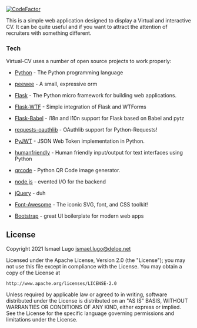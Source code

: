 
[![CodeFactor](https://www.codefactor.io/repository/github/deloe-net/virtual-cv/badge/master?s=8d3652d5e24f2972a78c6c2972bf63ea19834009)](https://www.codefactor.io/repository/github/deloe-net/virtual-cv/overview/master)

This is a simple web application designed to display a Virtual and interactive CV. It can be quite useful and if you want to attract the attention of recruiters with something different.

### Tech
Virtual-CV uses a number of open source projects to work properly:

- [Python] -  The Python programming language
- [peewee] - A small, expressive orm
- [Flask] - The Python micro framework for building web applications.
- [Flask-WTF] - Simple integration of Flask and WTForms
- [Flask-Babel] -  i18n and l10n support for Flask based on Babel and pytz
- [requests-oauthlib] - OAuthlib support for Python-Requests!
- [PyJWT] -  JSON Web Token implementation in Python.
- [humanfriendly] - Human friendly input/output for text interfaces using Python
- [qrcode] -  Python QR Code image generator.
- [node.js] - evented I/O for the backend
- [jQuery] - duh
- [Font-Awesome] -  The iconic SVG, font, and CSS toolkit!
- [Bootstrap] - great UI boilerplate for modern web apps

    [Python]: <https://github.com/python/cpython>
    [jQuery]: <http://jquery.com>
    [Font-Awesome]: <https://github.com/FortAwesome/Font-Awesome>
    [peewee]: <https://github.com/coleifer/peewee>
    [Flask]: <https://github.com/pallets/flask>
    [requests-oauthlib]: <https://github.com/requests/requests-oauthlib>
    [Flask-WTF]: <https://github.com/wtforms/flask-wtf>
    [Flask-Babel]: <https://github.com/python-babel/flask-babel>
    [PyJWT]: <https://github.com/jpadilla/pyjwt>
    [humanfriendly]: <https://github.com/xolox/python-humanfriendly>
    [qrcode]: <https://github.com/lincolnloop/python-qrcode>
    [Bootstrap]: <http://twitter.github.com/bootstrap/>
    [node.js]: <http://nodejs.org>

## License

Copyright 2021 Ismael Lugo <ismael.lugo@deloe.net>

Licensed under the Apache License, Version 2.0 (the "License");
you may not use this file except in compliance with the License.
You may obtain a copy of the License at

    http://www.apache.org/licenses/LICENSE-2.0

Unless required by applicable law or agreed to in writing, software
distributed under the License is distributed on an "AS IS" BASIS,
WITHOUT WARRANTIES OR CONDITIONS OF ANY KIND, either express or implied.
See the License for the specific language governing permissions and
limitations under the License.
